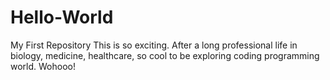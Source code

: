 # Hello-World
My First Repository
This is so exciting. After a long professional life in biology, medicine, healthcare, so cool to be exploring coding programming world. Wohooo!
